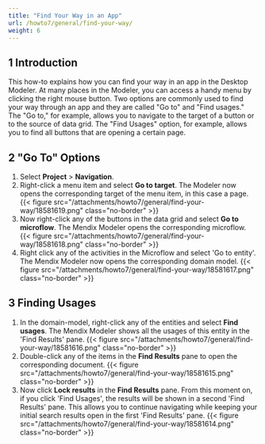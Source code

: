 ```yaml
---
title: "Find Your Way in an App"
url: /howto7/general/find-your-way/
weight: 6
---
```


## 1 Introduction

This how-to explains how you can find your way in an app in the Desktop Modeler. At many places in the Modeler, you can access a handy menu by clicking the right mouse button. Two options are commonly used to find your way through an app and they are called "Go to" and "Find usages." The "Go to," for example, allows you to navigate to the target of a button or to the source of data grid. The "Find Usages" option, for example, allows you to find all buttons that are opening a certain page.

## 2 "Go To" Options

1. Select **Project** > **Navigation**.
2. Right-click a menu item and select **Go to target**. The Modeler now opens the corresponding target of the menu item, in this case a page.
    {{< figure src="/attachments/howto7/general/find-your-way/18581619.png" class="no-border" >}}
3. Now right-click any of the buttons in the data grid and select **Go to microflow**. The Mendix Modeler opens the corresponding microflow.
    {{< figure src="/attachments/howto7/general/find-your-way/18581618.png" class="no-border" >}}
4. Right click any of the activities in the Microflow and select 'Go to entity'. The Mendix Modeler now opens the corresponding domain model.
    {{< figure src="/attachments/howto7/general/find-your-way/18581617.png" class="no-border" >}}

## 3 Finding Usages

1. In the domain-model, right-click any of the entities and select **Find usages**. The Mendix Modeler shows all the usages of this entity in the 'Find Results' pane.
    {{< figure src="/attachments/howto7/general/find-your-way/18581616.png" class="no-border" >}}
2. Double-click any of the items in the **Find Results** pane to open the corresponding document.
    {{< figure src="/attachments/howto7/general/find-your-way/18581615.png" class="no-border" >}}
3. Now click **Lock results** in the **Find Results** pane. From this moment on, if you click 'Find Usages', the results will be shown in a second 'Find Results' pane. This allows you to continue navigating while keeping your initial search results open in the first 'Find Results' pane.
    {{< figure src="/attachments/howto7/general/find-your-way/18581614.png" class="no-border" >}}
